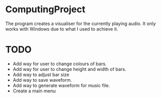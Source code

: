 # ComputingProject

The program creates a visualiser for the currently playing audio. It only works with Windows due to what I used to achieve it.


# TODO

- Add way for user to change colours of bars.
- Add way for user to change height and width of bars.
- Add way to adjust bar size
- Add way to save waveform.
- Add way to generate waveform for music file.
- Create a main menu
